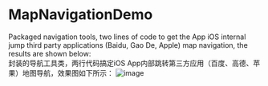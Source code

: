 # MapNavigationDemo
Packaged navigation tools, two lines of code to get the App iOS internal jump third party applications (Baidu, Gao De, Apple) map navigation, the results are shown below:</br>
封装的导航工具类，两行代码搞定iOS App内部跳转第三方应用（百度、高德、苹果）地图导航，效果图如下所示：
![image](https://github.com/wangCanHui/MapNavigationDemo/blob/master/IMG_1996.PNG)
